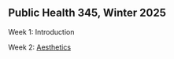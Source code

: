 
## Public Health 345, Winter 2025

Week 1: Introduction

Week 2: [Aesthetics](https://psboonstra.github.io/PH345_W2025/Slides/Aesthetics/Aesthetics.html#/title-slide)

